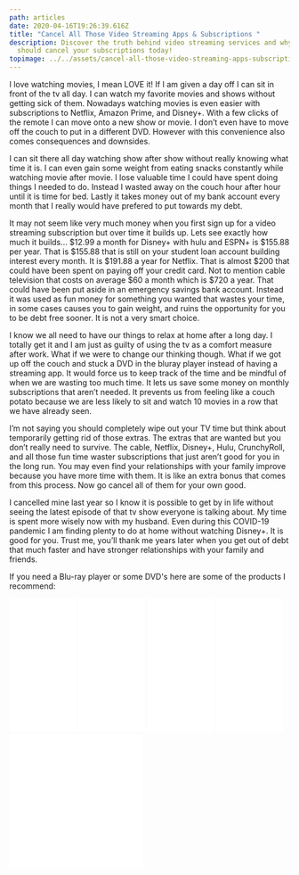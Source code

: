 ```yaml
---
path: articles
date: 2020-04-16T19:26:39.616Z
title: "Cancel All Those Video Streaming Apps & Subscriptions "
description: Discover the truth behind video streaming services and why you
  should cancel your subscriptions today!
topimage: ../../assets/cancel-all-those-video-streaming-apps-subscriptions.png
---
```

<!--StartFragment-->

I love watching movies, I mean LOVE it! If I am given a day off I can sit in front of the tv all day. I can watch my favorite movies and shows without getting sick of them. Nowadays watching movies is even easier with subscriptions to Netflix, Amazon Prime, and Disney+. With a few clicks of the remote I can move onto a new show or movie. I don’t even have to move off the couch to put in a different DVD. However with this convenience also comes consequences and downsides.

I can sit there all day watching show after show without really knowing what time it is. I can even gain some weight from eating snacks constantly while watching movie after movie. I lose valuable time I could have spent doing things I needed to do. Instead I wasted away on the couch hour after hour until it is time for bed. Lastly it takes money out of my bank account every month that I really would have prefered to put towards my debt.

It may not seem like very much money when you first sign up for a video streaming subscription but over time it builds up. Lets see exactly how much it builds… $12.99 a month for Disney+ with hulu and ESPN+ is $155.88 per year. That is $155.88 that is still on your student loan account building interest every month. It is $191.88 a year for Netflix. That is almost $200 that could have been spent on paying off your credit card. Not to mention cable television that costs on average $60 a month which is $720 a year. That could have been put aside in an emergency savings bank account. Instead it was used as fun money for something you wanted that wastes your time, in some cases causes you to gain weight, and ruins the opportunity for you to be debt free sooner. It is not a very smart choice.

I know we all need to have our things to relax at home after a long day. I totally get it and I am just as guilty of using the tv as a comfort measure after work. What if we were to change our thinking though. What if we got up off the couch and stuck a DVD in the bluray player instead of having a streaming app. It would force us to keep track of the time and be mindful of when we are wasting too much time. It lets us save some money on monthly subscriptions that aren’t needed. It prevents us from feeling like a couch potato because we are less likely to sit and watch 10 movies in a row that we have already seen.

I’m not saying you should completely wipe out your TV time but think about temporarily getting rid of those extras. The extras that are wanted but you don’t really need to survive. The cable, Netflix, Disney+, Hulu, CrunchyRoll, and all those fun time waster subscriptions that just aren’t good for you in the long run. You may even find your relationships with your family improve because you have more time with them. It is like an extra bonus that comes from this process. Now go cancel all of them for your own good.

I cancelled mine last year so I know it is possible to get by in life without seeing the latest episode of that tv show everyone is talking about. My time is spent more wisely now with my husband. Even during this COVID-19 pandemic I am finding plenty to do at home without watching Disney+. It is good for you. Trust me, you’ll thank me years later when you get out of debt that much faster and have stronger relationships with your family and friends.

If you need a Blu-ray player or some DVD's here are some of the products I recommend: 

<iframe style="width:120px;height:240px;" marginwidth="0" marginheight="0" scrolling="no" frameborder="0" src="//ws-na.amazon-adsystem.com/widgets/q?ServiceVersion=20070822&OneJS=1&Operation=GetAdHtml&MarketPlace=US&source=ac&ref=tf_til&ad_type=product_link&tracking_id=brokebudget-20&marketplace=amazon&region=US&placement=B0848HG9ZT&asins=B0848HG9ZT&linkId=99f2e5c14294553a1c078288c45af7e5&show_border=true&link_opens_in_new_window=true&price_color=333333&title_color=0066c0&bg_color=ffffff">
    </iframe>

<iframe style="width:120px;height:240px;" marginwidth="0" marginheight="0" scrolling="no" frameborder="0" src="//ws-na.amazon-adsystem.com/widgets/q?ServiceVersion=20070822&OneJS=1&Operation=GetAdHtml&MarketPlace=US&source=ac&ref=tf_til&ad_type=product_link&tracking_id=brokebudget-20&marketplace=amazon&region=US&placement=B086PNWFMD&asins=B086PNWFMD&linkId=6011639320bd057d1eaaaf92267e1494&show_border=true&link_opens_in_new_window=true&price_color=333333&title_color=0066c0&bg_color=ffffff">
    </iframe>

<iframe style="width:120px;height:240px;" marginwidth="0" marginheight="0" scrolling="no" frameborder="0" src="//ws-na.amazon-adsystem.com/widgets/q?ServiceVersion=20070822&OneJS=1&Operation=GetAdHtml&MarketPlace=US&source=ac&ref=tf_til&ad_type=product_link&tracking_id=brokebudget-20&marketplace=amazon&region=US&placement=B071NHCKHT&asins=B071NHCKHT&linkId=a9f29a74642442a9f7289fa441801d6a&show_border=true&link_opens_in_new_window=true&price_color=333333&title_color=0066c0&bg_color=ffffff">
    </iframe>

<iframe style="width:120px;height:240px;" marginwidth="0" marginheight="0" scrolling="no" frameborder="0" src="//ws-na.amazon-adsystem.com/widgets/q?ServiceVersion=20070822&OneJS=1&Operation=GetAdHtml&MarketPlace=US&source=ac&ref=tf_til&ad_type=product_link&tracking_id=brokebudget-20&marketplace=amazon&region=US&placement=B07NN37WHT&asins=B07NN37WHT&linkId=6fcf49db40677734b42079f4b5d27d08&show_border=true&link_opens_in_new_window=true&price_color=333333&title_color=0066c0&bg_color=ffffff">
    </iframe><iframe style="width:120px;height:240px;" marginwidth="0" marginheight="0" scrolling="no" frameborder="0" src="//ws-na.amazon-adsystem.com/widgets/q?ServiceVersion=20070822&OneJS=1&Operation=GetAdHtml&MarketPlace=US&source=ac&ref=tf_til&ad_type=product_link&tracking_id=brokebudget-20&marketplace=amazon&region=US&placement=B07ZWBH99Z&asins=B07ZWBH99Z&linkId=a8457430552fc1d28cfc89152c28294c&show_border=true&link_opens_in_new_window=true&price_color=333333&title_color=0066c0&bg_color=ffffff">
    </iframe><iframe style="width:120px;height:240px;" marginwidth="0" marginheight="0" scrolling="no" frameborder="0" src="//ws-na.amazon-adsystem.com/widgets/q?ServiceVersion=20070822&OneJS=1&Operation=GetAdHtml&MarketPlace=US&source=ac&ref=tf_til&ad_type=product_link&tracking_id=brokebudget-20&marketplace=amazon&region=US&placement=B087KS68Q5&asins=B087KS68Q5&linkId=17f2157ed747da30c12eca4dda41f180&show_border=true&link_opens_in_new_window=true&price_color=333333&title_color=0066c0&bg_color=ffffff">
    </iframe>

<!--EndFragment-->
